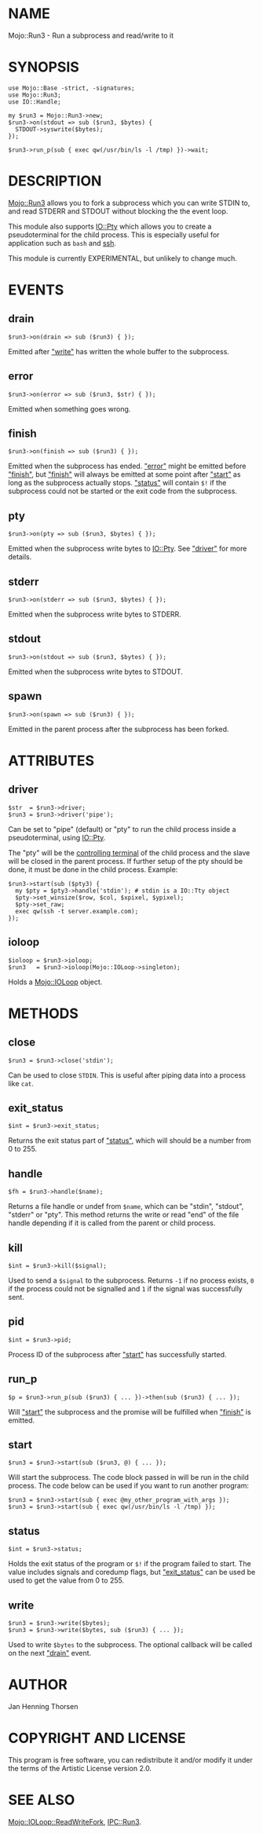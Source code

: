 # NAME

Mojo::Run3 - Run a subprocess and read/write to it

# SYNOPSIS

    use Mojo::Base -strict, -signatures;
    use Mojo::Run3;
    use IO::Handle;

    my $run3 = Mojo::Run3->new;
    $run3->on(stdout => sub ($run3, $bytes) {
      STDOUT->syswrite($bytes);
    });

    $run3->run_p(sub { exec qw(/usr/bin/ls -l /tmp) })->wait;

# DESCRIPTION

[Mojo::Run3](https://metacpan.org/pod/Mojo%3A%3ARun3) allows you to fork a subprocess which you can write STDIN to, and
read STDERR and STDOUT without blocking the the event loop.

This module also supports [IO::Pty](https://metacpan.org/pod/IO%3A%3APty) which allows you to create a
pseudoterminal for the child process. This is especially useful for application
such as `bash` and [ssh](https://metacpan.org/pod/ssh).

This module is currently EXPERIMENTAL, but unlikely to change much.

# EVENTS

## drain

    $run3->on(drain => sub ($run3) { });

Emitted after ["write"](#write) has written the whole buffer to the subprocess.

## error

    $run3->on(error => sub ($run3, $str) { });

Emitted when something goes wrong.

## finish

    $run3->on(finish => sub ($run3) { });

Emitted when the subprocess has ended. ["error"](#error) might be emitted before
["finish"](#finish), but ["finish"](#finish) will always be emitted at some point after ["start"](#start)
as long as the subprocess actually stops. ["status"](#status) will contain `$!` if the
subprocess could not be started or the exit code from the subprocess.

## pty

    $run3->on(pty => sub ($run3, $bytes) { });

Emitted when the subprocess write bytes to [IO::Pty](https://metacpan.org/pod/IO%3A%3APty). See ["driver"](#driver) for more
details.

## stderr

    $run3->on(stderr => sub ($run3, $bytes) { });

Emitted when the subprocess write bytes to STDERR.

## stdout

    $run3->on(stdout => sub ($run3, $bytes) { });

Emitted when the subprocess write bytes to STDOUT.

## spawn

    $run3->on(spawn => sub ($run3) { });

Emitted in the parent process after the subprocess has been forked.

# ATTRIBUTES

## driver

    $str  = $run3->driver;
    $run3 = $run3->driver('pipe');

Can be set to "pipe" (default) or "pty" to run the child process inside a
pseudoterminal, using [IO::Pty](https://metacpan.org/pod/IO%3A%3APty).

The "pty" will be the [controlling terminal](https://metacpan.org/pod/IO%3A%3APty#make_slave_controlling_terminal)
of the child process and the slave will be closed in the parent process.
If further setup of the pty should be done, it must be done in the child
process. Example:

    $run3->start(sub ($pty3) {
      my $pty = $pty3->handle('stdin'); # stdin is a IO::Tty object
      $pty->set_winsize($row, $col, $xpixel, $ypixel);
      $pty->set_raw;
      exec qw(ssh -t server.example.com);
    });

## ioloop

    $ioloop = $run3->ioloop;
    $run3   = $run3->ioloop(Mojo::IOLoop->singleton);

Holds a [Mojo::IOLoop](https://metacpan.org/pod/Mojo%3A%3AIOLoop) object.

# METHODS

## close

    $run3 = $run3->close('stdin');

Can be used to close `STDIN`. This is useful after piping data into a process
like `cat`.

## exit\_status

    $int = $run3->exit_status;

Returns the exit status part of ["status"](#status), which will should be a number from
0 to 255.

## handle

    $fh = $run3->handle($name);

Returns a file handle or undef from `$name`, which can be "stdin", "stdout",
"stderr" or "pty". This method returns the write or read "end" of the file
handle depending if it is called from the parent or child process.

## kill

    $int = $run3->kill($signal);

Used to send a `$signal` to the subprocess. Returns `-1` if no process
exists, `0` if the process could not be signalled and `1` if the signal was
successfully sent.

## pid

    $int = $run3->pid;

Process ID of the subprocess after ["start"](#start) has successfully started.

## run\_p

    $p = $run3->run_p(sub ($run3) { ... })->then(sub ($run3) { ... });

Will ["start"](#start) the subprocess and the promise will be fulfilled when ["finish"](#finish)
is emitted.

## start

    $run3 = $run3->start(sub ($run3, @) { ... });

Will start the subprocess. The code block passed in will be run in the child
process. The code below can be used if you want to run another program:

    $run3 = $run3->start(sub { exec @my_other_program_with_args });
    $run3 = $run3->start(sub { exec qw(/usr/bin/ls -l /tmp) });

## status

    $int = $run3->status;

Holds the exit status of the program or `$!` if the program failed to start.
The value includes signals and coredump flags, but ["exit\_status"](#exit_status) can be used
be used to get the value from 0 to 255.

## write

    $run3 = $run3->write($bytes);
    $run3 = $run3->write($bytes, sub ($run3) { ... });

Used to write `$bytes` to the subprocess. The optional callback will be called
on the next ["drain"](#drain) event.

# AUTHOR

Jan Henning Thorsen

# COPYRIGHT AND LICENSE

This program is free software, you can redistribute it and/or modify it under
the terms of the Artistic License version 2.0.

# SEE ALSO

[Mojo::IOLoop::ReadWriteFork](https://metacpan.org/pod/Mojo%3A%3AIOLoop%3A%3AReadWriteFork), [IPC::Run3](https://metacpan.org/pod/IPC%3A%3ARun3).
